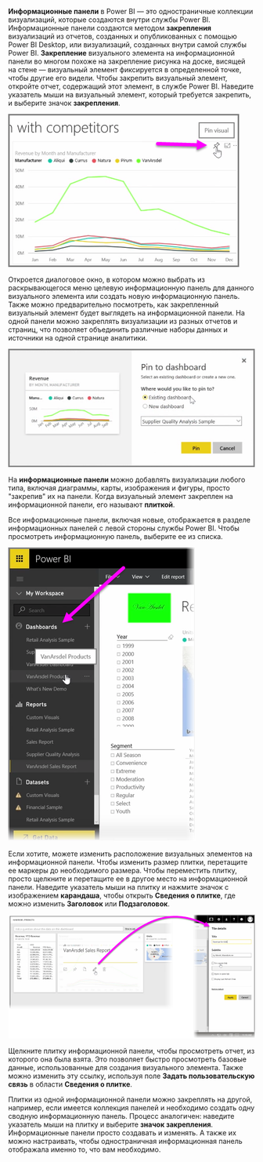 **Информационные панели** в Power BI — это одностраничные коллекции визуализаций, которые создаются внутри службы Power BI. Информационные панели создаются методом **закрепления** визуализаций из отчетов, созданных и опубликованных с помощью Power BI Desktop, или визуализаций, созданных внутри самой службы Power BI. **Закрепление** визуального элемента на информационной панели во многом похоже на закрепление рисунка на доске, висящей на стене — визуальный элемент фиксируется в определенной точке, чтобы другие его видели. Чтобы закрепить визуальный элемент, откройте отчет, содержащий этот элемент, в службе Power BI. Наведите указатель мыши на визуальный элемент, который требуется закрепить, и выберите значок **закрепления**.

![](media/4-2-create-configure-dashboards/4-2_1.png)

Откроется диалоговое окно, в котором можно выбрать из раскрывающегося меню целевую информационную панель для данного визуального элемента или создать новую информационную панель. Также можно предварительно посмотреть, как закрепленный визуальный элемент будет выглядеть на информационной панели. На одной панели можно закреплять визуализации из разных отчетов и страниц, что позволяет объединить различные наборы данных и источники на одной странице аналитики.

![](media/4-2-create-configure-dashboards/4-2_2.png)

На **информационные панели** можно добавлять визуализации любого типа, включая диаграммы, карты, изображения и фигуры, просто "закрепив" их на панели. Когда визуальный элемент закреплен на информационной панели, его называют **плиткой**.

Все информационные панели, включая новые, отображается в разделе информационных панелей с левой стороны службы Power BI. Чтобы просмотреть информационную панель, выберите ее из списка.

![](media/4-2-create-configure-dashboards/4-2_3.png)

Если хотите, можете изменить расположение визуальных элементов на информационной панели. Чтобы изменить размер плитки, перетащите ее маркеры до необходимого размера. Чтобы переместить плитку, просто щелкните и перетащите ее в другое место на информационной панели. Наведите указатель мыши на плитку и нажмите значок с изображением **карандаша**, чтобы открыть **Сведения о плитке**, где можно изменить **Заголовок** или **Подзаголовок**.

![](media/4-2-create-configure-dashboards/4-2_4.png)

Щелкните плитку информационной панели, чтобы просмотреть отчет, из которого она была взята. Это позволяет быстро просмотреть базовые данные, использованные для создания визуального элемента. Также можно изменить эту ссылку, используя поле **Задать пользовательскую связь** в области **Сведения о плитке**.

Плитки из одной информационной панели можно закреплять на другой, например, если имеется коллекция панелей и необходимо создать одну сводную информационную панель. Процесс аналогичен: наведите указатель мыши на плитку и выберите **значок закрепления**. Информационные панели просто создавать и изменять. А также их можно настраивать, чтобы одностраничная информационная панель отображала именно то, что вам необходимо.

